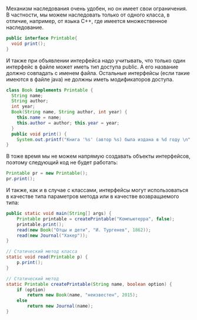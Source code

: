 Механизм наследования очень удобен, но он имеет свои ограничения. В частности, мы можем наследовать только от одного класса, в отличие, например, от языка С++, где имеется множественное наследование.

```java
public interface Printable{
  void print();
}
```

И также при объявлении интерфейса надо учитывать, что только один интерфейс в файле может иметь тип доступа public. А его название должно совпадать с именем файла. Остальные интерфейсы (если такие имеются в файле java) не должны иметь модификаторов доступа.

```java
class Book implements Printable {
  String name;
  String author;
  int year;
  Book(String name, String author, int year) {
    this.name = name;
    this.author = author; this.year = year;
  }
  public void print() {
    System.out.printf("Книга '%s' (автор %s) была издана в %d году \n", name, author, year);}
}
```

В тоже время мы не можем напрямую создавать объекты интерфейсов, поэтому следующий код не будет работать:

```java
Printable pr = new Printable();
pr.print();
```

И также, как и в случае с классами, интерфейсы могут использоваться в качестве типа параметров метода или в качестве возвращаемого типа:

```java
public static void main(String[] args) {
    Printable printable = createPrintable("Компьютерра", false);
    printable.print();
    read(new Book("Отцы и дети", "И. Тургенев", 1862));
    read(new Journal("Хакер"));
}

// Статический метод класса
static void read(Printable p) {
    p.print();
}

// Статический метод
static Printable createPrintable(String name, boolean option) {
    if (option)
        return new Book(name, "неизвестен", 2015);
    else
        return new Journal(name);
}
```
